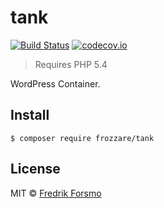 # tank

[![Build Status](https://travis-ci.org/frozzare/tank.svg?branch=master)](https://travis-ci.org/frozzare/tank)  [![codecov.io](http://codecov.io/github/frozzare/tank/coverage.svg?branch=master)](http://codecov.io/github/frozzare/tank?branch=master)

> Requires PHP 5.4

WordPress Container.

## Install

```
$ composer require frozzare/tank
```

## License

MIT © [Fredrik Forsmo](https://github.com/frozzare)
